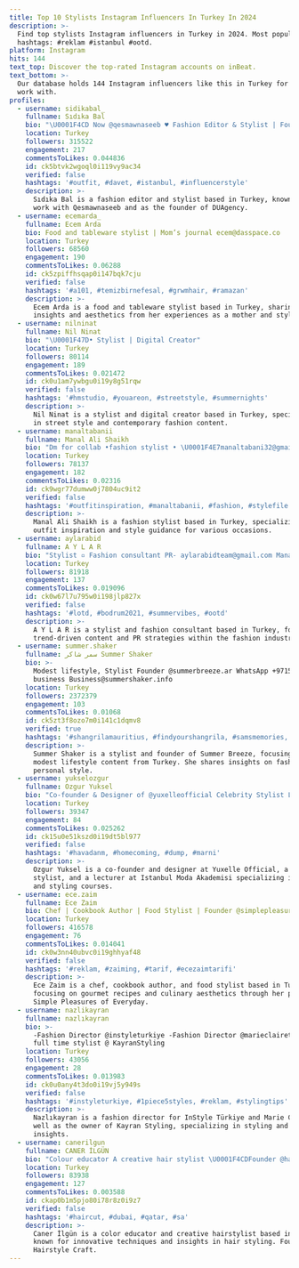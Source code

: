 ```yaml
---
title: Top 10 Stylists Instagram Influencers In Turkey In 2024
description: >-
  Find top stylists Instagram influencers in Turkey in 2024. Most popular
  hashtags: #reklam #istanbul #ootd.
platform: Instagram
hits: 144
text_top: Discover the top-rated Instagram accounts on inBeat.
text_bottom: >-
  Our database holds 144 Instagram influencers like this in Turkey for you to
  work with.
profiles:
  - username: sidikabal_
    fullname: Sıdıka Bal
    bio: "\U0001F4CD Now @qesmawnaseeb ♥️ Fashion Editor & Stylist | Founder @duagency_ Check \U0001F4E7 for PR & Collab"
    location: Turkey
    followers: 315522
    engagement: 217
    commentsToLikes: 0.044836
    id: ck5btvk2wgoql0i119vy9ac34
    verified: false
    hashtags: '#outfit, #davet, #istanbul, #influencerstyle'
    description: >-
      Sıdıka Bal is a fashion editor and stylist based in Turkey, known for her
      work with Qesmawnaseeb and as the founder of DUAgency.
  - username: ecemarda_
    fullname: Ecem Arda
    bio: Food and tableware stylist | Mom’s journal ecem@dasspace.co
    location: Turkey
    followers: 68560
    engagement: 190
    commentsToLikes: 0.06288
    id: ck5zpiffhsqap0i147bqk7cju
    verified: false
    hashtags: '#a101, #temizbirnefesal, #grwmhair, #ramazan'
    description: >-
      Ecem Arda is a food and tableware stylist based in Turkey, sharing
      insights and aesthetics from her experiences as a mother and stylist.
  - username: nilninat
    fullname: Nil Ninat
    bio: "\U0001F47D• Stylist | Digital Creator"
    location: Turkey
    followers: 80114
    engagement: 189
    commentsToLikes: 0.021472
    id: ck0u1am7ywbgu0i19y8g51rqw
    verified: false
    hashtags: '#hmstudio, #youareon, #streetstyle, #summernights'
    description: >-
      Nil Ninat is a stylist and digital creator based in Turkey, specializing
      in street style and contemporary fashion content.
  - username: manaltabanii
    fullname: Manal Ali Shaikh
    bio: "Dm for collab •fashion stylist • \U0001F4E7manaltabani32@gmail.com @lamour.world"
    location: Turkey
    followers: 78137
    engagement: 182
    commentsToLikes: 0.02316
    id: ck9wgr77dumww0j7804uc9it2
    verified: false
    hashtags: '#outfitinspiration, #manaltabanii, #fashion, #stylefile'
    description: >-
      Manal Ali Shaikh is a fashion stylist based in Turkey, specializing in
      outfit inspiration and style guidance for various occasions.
  - username: aylarabid
    fullname: A Y L A R
    bio: "Stylist ▫️ Fashion consultant PR- aylarabidteam@gmail.com Manager \U0001F4DE+994502615535 \U0001F4CDBaku | Istanbul"
    location: Turkey
    followers: 81918
    engagement: 137
    commentsToLikes: 0.019096
    id: ck0w67l7u795w0i198jlp827x
    verified: false
    hashtags: '#lotd, #bodrum2021, #summervibes, #ootd'
    description: >-
      A Y L A R is a stylist and fashion consultant based in Turkey, focusing on
      trend-driven content and PR strategies within the fashion industry.
  - username: summer.shaker
    fullname: سمر شاكر Summer Shaker
    bio: >-
      Modest lifestyle, Stylist Founder @summerbreeze.ar WhatsApp +971581907733
      business Business@summershaker.info
    location: Turkey
    followers: 2372379
    engagement: 103
    commentsToLikes: 0.01068
    id: ck5zt3f8ozo7m0i141c1dqmv8
    verified: true
    hashtags: '#shangrilamauritius, #findyourshangrila, #samsmemories, #mauritius'
    description: >-
      Summer Shaker is a stylist and founder of Summer Breeze, focusing on
      modest lifestyle content from Turkey. She shares insights on fashion and
      personal style.
  - username: yukselozgur
    fullname: Ozgur Yuksel
    bio: "Co-founder & Designer of @yuxelleofficial Celebrity Stylist Lecturer at @istanbulmodaakademisi / Design and Styling Courses \U0001FAA1"
    location: Turkey
    followers: 39347
    engagement: 84
    commentsToLikes: 0.025262
    id: ck15u0e51kszd0i19dt5bl977
    verified: false
    hashtags: '#havadanm, #homecoming, #dump, #marni'
    description: >-
      Ozgur Yuksel is a co-founder and designer at Yuxelle Official, a celebrity
      stylist, and a lecturer at Istanbul Moda Akademisi specializing in design
      and styling courses.
  - username: ece.zaim
    fullname: Ece Zaim
    bio: Chef | Cookbook Author | Food Stylist | Founder @simplepleasuresofeveryday
    location: Turkey
    followers: 416578
    engagement: 76
    commentsToLikes: 0.014041
    id: ck0w3nn40ubvc0i19ghhyaf48
    verified: false
    hashtags: '#reklam, #zaiming, #tarif, #ecezaimtarifi'
    description: >-
      Ece Zaim is a chef, cookbook author, and food stylist based in Turkey,
      focusing on gourmet recipes and culinary aesthetics through her platform,
      Simple Pleasures of Everyday.
  - username: nazlikayran
    fullname: nazlıkayran
    bio: >-
      -Fashion Director @instyleturkiye -Fashion Director @marieclairetr -Owner/
      full time stylist @ KayranStyling
    location: Turkey
    followers: 43056
    engagement: 28
    commentsToLikes: 0.013983
    id: ck0u0any4t3do0i19vj5y949s
    verified: false
    hashtags: '#instyleturkiye, #1piece5styles, #reklam, #stylingtips'
    description: >-
      Nazlıkayran is a fashion director for InStyle Türkiye and Marie Claire, as
      well as the owner of Kayran Styling, specializing in styling and fashion
      insights.
  - username: canerilgun
    fullname: CANER İLGÜN
    bio: "Colour educator A creative hair stylist \U0001F4CDFounder @hairstylecraft"
    location: Turkey
    followers: 83938
    engagement: 127
    commentsToLikes: 0.003588
    id: ckap0b1m5pjo80i78r8z0i9z7
    verified: false
    hashtags: '#haircut, #dubai, #qatar, #sa'
    description: >-
      Caner İlgün is a color educator and creative hairstylist based in Turkey,
      known for innovative techniques and insights in hair styling. Founder of
      Hairstyle Craft.
---
```


